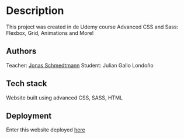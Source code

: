 # Description
This project was created in de Udemy course Advanced CSS and Sass: Flexbox, Grid, Animations and More!
 

 ## Authors
 Teacher: [Jonas Schmedtmann](https://www.udemy.com/user/jonasschmedtmann/)
 Student: Julian Gallo Londoño

 ## Tech stack
 Website built using advanced CSS, SASS, HTML

 ## Deployment
 Enter this website deployed [here](https://jugalo1713.github.io/Natours/)